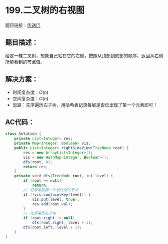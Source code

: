 # 199.二叉树的右视图
题目链接：[传送门](https://leetcode-cn.com/problems/binary-tree-right-side-view/)

## 题目描述：
给定一棵二叉树，想象自己站在它的右侧，按照从顶部到底部的顺序，返回从右侧所能看到的节点值。

## 解决方案：
- 时间复杂度：$O(n)$
- 空间复杂度：$O(n)$
- 思路：先序遍历右子树，用哈希表记录每层是否已出现了第一个元素即可！

## AC代码：
```java
class Solution {
	private List<Integer> res;
	private Map<Integer, Boolean> vis;
	public List<Integer> rightSideView(TreeNode root) {
		res = new ArrayList<Integer>();
		vis = new HashMap<Integer, Boolean>();
		dfs(root, 0);
		return res;
	}
	private void dfs(TreeNode root, int level) {
		if (root == null)
			return;
		// 记录每层第一个被访问的节点
		if (!vis.containsKey(level)) {
			vis.put(level, true);
			res.add(root.val);
		}
        // 先序遍历右子树
		if (root.right != null)
			dfs(root.right, level + 1);
		dfs(root.left, level + 1);
	}
}
```
